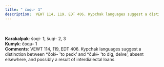 ```yaml
---
title: " čoqu- 1"
description:  VEWT 114, 119, EDT 406. Kypchak languages suggest a distinction between *čokɨ- 'to peck' and *čukɨ- 'to dig, delve', absent elsewhere, and possibly a result of interdialectal loans.
---
```

<p data-pagefind-weight="0.5">
<strong></strong><br><br>
<strong>Karakalpak</strong>:  šoqɨ- 1, šuqɨ- 2, 3<br>
<strong>Kumyk</strong>:  čoqu- 1<br>
<strong>Comments</strong>:  VEWT 114, 119, EDT 406. Kypchak languages suggest a distinction between *čokɨ- 'to peck' and *čukɨ- 'to dig, delve', absent elsewhere, and possibly a result of interdialectal loans.<br>

</p>

